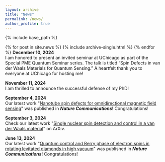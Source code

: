 ```yaml
---
layout: archive
title: "News"
permalink: /news/
author_profile: true
---
```




{% include base_path %}


{% for post in site.news %}
  {% include archive-single.html %}
{% endfor %}
__December 10, 2024__  
  I am honored to present an invited seminar at UChicago as part of the Special PME Quantum Seminar series. The talk is titled “Spin Defects in van der Waals Materials for Quantum Sensing.” A heartfelt thank you to everyone at UChicago for hosting me!


__November 11, 2024__  
  I am thrilled to announce the successful defense of my PhD!

 __September 4, 2024__  
Our latest work "[Nanotube spin defects for omnidirectional magnetic field sensing](https://doi.org/10.1038/s41467-024-51941-2)" was published in ***Nature Communications***! Congratulations! 

 __September 3, 2024__  
  Check our latest work "[Single nuclear spin detection and control in a van der Waals material](https://arxiv.org/abs/2409.01601)" on ArXiv.


 __June 13, 2024__  
  Our latest work "[Quantum control and Berry phase of electron spins in rotating levitated diamonds in high vacuum](https://www.nature.com/articles/s41467-024-49175-3)" was published in ***Nature Communications***! Congratulations! 


